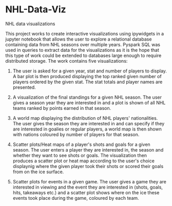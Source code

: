 # NHL-Data-Viz
NHL data visualizations

This project works to create interactive visualizations using ipywidgets in a jupyter notebook that allows the user to explore a relational database containing data from NHL seasons over multiple years. Pyspark SQL was used in queries to extract data for the visualizations as it is the hope that this type of work could be extended to databases large enough to require distributed storage. The work contains five visualizations:

1. The user is asked for a given year, stat and number of players to display. A bar plot is then produced displaying the top ranked given number of players ordered by the given stat. The stat totals and player names are presented.

2. A visualization of the final standings for a given NHL season. The user gives a season year they are interested in and a plot is shown of all NHL teams ranked by points earned in that season.

3. A world map displaying the distribution of NHL players' nationalities. The user gives the season they are interested in and can specify if they are interested in goalies or regular players, a world map is then shown with nations coloured by number of players for that season.

4. Scatter plots/Heat maps of a player's shots and goals for a given season. The user enters a player they are interested in, the season and whether they want to see shots or goals. The visualization then produces a scatter plot or heat map according to the user's choice displaynig where the given player took their shots or scored their goals from on the ice surface.

5. Scatter plots for events in a given game. The user gives a game they are interested in viewing and the event they are interested in (shots, goals, hits, takeaways etc.) and a scatter plot shows where on the ice these events took place during the game, coloured by each team. 
